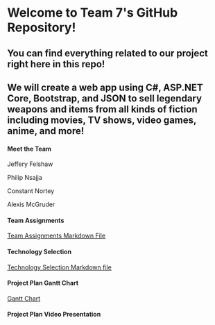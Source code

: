 # Welcome to Team 7's GitHub Repository!

## You can find everything related to our project right here in this repo!

## We will create a web app using C#, ASP.NET Core, Bootstrap, and JSON to sell legendary weapons and items from all kinds of fiction including movies, TV shows, video games, anime, and more!

#### Meet the Team
Jeffery Felshaw 
<p>Philip Nsajja </p>
<p>Constant Nortey </p>
Alexis McGruder

#### Team Assignments
[Team Assignments Markdown File](https://github.com/Chewwi7/Intro-to-Software-Engineering-Project/blob/main/Project%20Planning/Team%20Assignments.md)

#### Technology Selection
[Technology Selection Markdown file](https://github.com/Chewwi7/Intro-to-Software-Engineering-Project/blob/main/Project%20Planning/Technology%20Selection.md)
 
 #### Project Plan Gantt Chart
 [Gantt Chart](https://adkisson-swe-f23.youtrack.cloud/gantt-charts/174-5)

#### Project Plan Video Presentation
